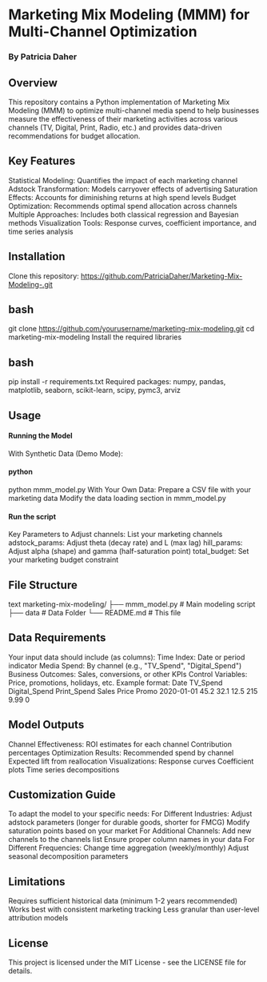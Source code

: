 # Marketing Mix Modeling (MMM) for Multi-Channel Optimization
### By Patricia Daher

## Overview
This repository contains a Python implementation of Marketing Mix Modeling (MMM) to optimize multi-channel media spend to help businesses measure the effectiveness of their marketing activities across various channels (TV, Digital, Print, Radio, etc.) and provides data-driven recommendations for budget allocation.

## Key Features
Statistical Modeling: Quantifies the impact of each marketing channel
Adstock Transformation: Models carryover effects of advertising
Saturation Effects: Accounts for diminishing returns at high spend levels
Budget Optimization: Recommends optimal spend allocation across channels
Multiple Approaches: Includes both classical regression and Bayesian methods
Visualization Tools: Response curves, coefficient importance, and time series analysis

## Installation
Clone this repository: https://github.com/PatriciaDaher/Marketing-Mix-Modeling-.git

## bash
git clone https://github.com/yourusername/marketing-mix-modeling.git
cd marketing-mix-modeling
Install the required libraries

## bash
pip install -r requirements.txt
Required packages: numpy, pandas, matplotlib, seaborn, scikit-learn, scipy, pymc3, arviz

## Usage
#### Running the Model
With Synthetic Data (Demo Mode):
#### python
python mmm_model.py
With Your Own Data:
Prepare a CSV file with your marketing data
Modify the data loading section in mmm_model.py
#### Run the script
Key Parameters to Adjust
channels: List your marketing channels
adstock_params: Adjust theta (decay rate) and L (max lag)
hill_params: Adjust alpha (shape) and gamma (half-saturation point)
total_budget: Set your marketing budget constraint

## File Structure
text
marketing-mix-modeling/
├── mmm_model.py            # Main modeling script
├── data                    # Data Folder
└── README.md               # This file

## Data Requirements
Your input data should include (as columns):
Time Index: Date or period indicator
Media Spend: By channel (e.g., "TV_Spend", "Digital_Spend")
Business Outcomes: Sales, conversions, or other KPIs
Control Variables: Price, promotions, holidays, etc.
Example format:
Date	TV_Spend	Digital_Spend	Print_Spend	Sales	Price	Promo
2020-01-01	45.2	32.1	12.5	215	9.99	0

## Model Outputs
Channel Effectiveness:
ROI estimates for each channel
Contribution percentages
Optimization Results:
Recommended spend by channel
Expected lift from reallocation
Visualizations:
Response curves
Coefficient plots
Time series decompositions

## Customization Guide
To adapt the model to your specific needs:
For Different Industries:
Adjust adstock parameters (longer for durable goods, shorter for FMCG)
Modify saturation points based on your market
For Additional Channels:
Add new channels to the channels list
Ensure proper column names in your data
For Different Frequencies:
Change time aggregation (weekly/monthly)
Adjust seasonal decomposition parameters

## Limitations
Requires sufficient historical data (minimum 1-2 years recommended)
Works best with consistent marketing tracking
Less granular than user-level attribution models

## License
This project is licensed under the MIT License - see the LICENSE file for details.